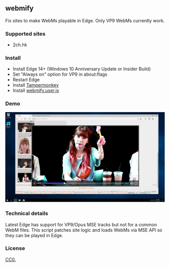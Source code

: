 ## webmify

Fix sites to make WebMs playable in Edge. Only VP9 WebMs currently work.

### Supported sites

* 2ch.hk

### Install

* Install Edge 14+ (Windows 10 Anniversary Update or Insider Build)
* Set "Always on" option for VP9 in about:flags
* Restart Edge
* Install [Tampermonkey](https://www.microsoft.com/en-us/store/p/tampermonkey/9nblggh5162s)
* Install [webmify.user.js](https://raw.githubusercontent.com/Kagami/webmify/master/webmify.user.js)

### Demo

[![](edge.png)](https://raw.githubusercontent.com/Kagami/webmify/master/edge.png)

### Technical details

Latest Edge has support for VP9/Opus MSE tracks but not for a common WebM files. This script patches site logic and loads WebMs via MSE API so they can be played in Edge.

### License

[CC0.](COPYING)
